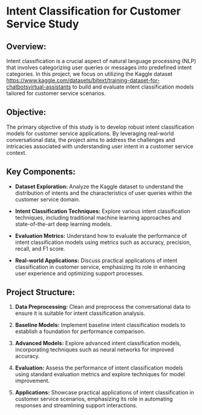 # Intent Classification for Customer Service Study


## Overview:
 Intent classification is a crucial aspect of natural language processing (NLP) that involves categorizing user queries or messages into predefined intent categories. In this project, we focus on utilizing the Kaggle dataset https://www.kaggle.com/datasets/bitext/training-dataset-for-chatbotsvirtual-assistants to build and evaluate intent classification models tailored for customer service scenarios.

## Objective:

The primary objective of this study is to develop robust intent classification models for customer service applications. By leveraging real-world conversational data, the project aims to address the challenges and intricacies associated with understanding user intent in a customer service context.

## Key Components:

- **Dataset Exploration:** Analyze the Kaggle dataset to understand the distribution of intents and the characteristics of user queries within the customer service domain.

- **Intent Classification Techniques:** Explore various intent classification techniques, including traditional machine learning approaches and state-of-the-art deep learning models.

- **Evaluation Metrics:** Understand how to evaluate the performance of intent classification models using metrics such as accuracy, precision, recall, and F1 score.

- **Real-world Applications:** Discuss practical applications of intent classification in customer service, emphasizing its role in enhancing user experience and optimizing support processes.

## Project Structure:

1. **Data Preprocessing:** Clean and preprocess the conversational data to ensure it is suitable for intent classification analysis.

2. **Baseline Models:** Implement baseline intent classification models to establish a foundation for performance comparison.

3. **Advanced Models:** Explore advanced intent classification models, incorporating techniques such as neural networks for improved accuracy.

4. **Evaluation:** Assess the performance of intent classification models using standard evaluation metrics and explore techniques for model improvement.

5. **Applications:** Showcase practical applications of intent classification in customer service scenarios, emphasizing its role in automating responses and streamlining support interactions.


